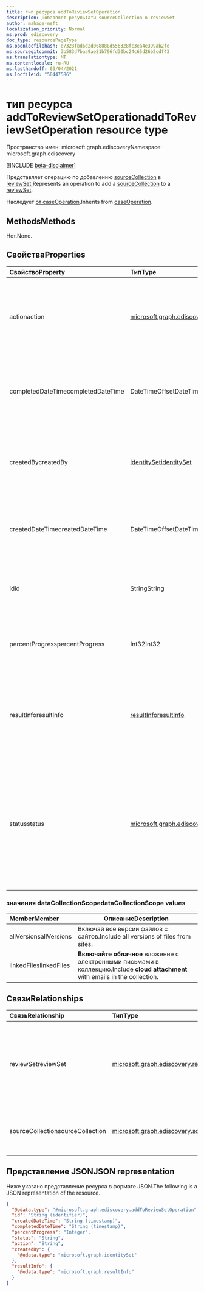 ```yaml
---
title: тип ресурса addToReviewSetOperation
description: Добавляет результаты sourceCollection в reviewSet
author: mahage-msft
localization_priority: Normal
ms.prod: ediscovery
doc_type: resourcePageType
ms.openlocfilehash: d7323fbd6d2d068888d556328fc3ea4e399ab2fe
ms.sourcegitcommit: 3b583d7baa9ae81b796fd30bc24c65d26b2cdf43
ms.translationtype: MT
ms.contentlocale: ru-RU
ms.lasthandoff: 03/04/2021
ms.locfileid: "50447586"
---
```

# <a name="addtoreviewsetoperation-resource-type"></a><span data-ttu-id="3d653-103">тип ресурса addToReviewSetOperation</span><span class="sxs-lookup"><span data-stu-id="3d653-103">addToReviewSetOperation resource type</span></span>

<span data-ttu-id="3d653-104">Пространство имен: microsoft.graph.ediscovery</span><span class="sxs-lookup"><span data-stu-id="3d653-104">Namespace: microsoft.graph.ediscovery</span></span>

[!INCLUDE [beta-disclaimer](../../includes/beta-disclaimer.md)]

<span data-ttu-id="3d653-105">Представляет операцию по добавлению [sourceCollection](../resources/ediscovery-sourcecollection.md) в [reviewSet.](../resources/ediscovery-reviewset.md)</span><span class="sxs-lookup"><span data-stu-id="3d653-105">Represents an operation to add a [sourceCollection](../resources/ediscovery-sourcecollection.md) to a [reviewSet](../resources/ediscovery-reviewset.md).</span></span>

<span data-ttu-id="3d653-106">Наследует [от caseOperation](../resources/ediscovery-caseoperation.md).</span><span class="sxs-lookup"><span data-stu-id="3d653-106">Inherits from [caseOperation](../resources/ediscovery-caseoperation.md).</span></span>

## <a name="methods"></a><span data-ttu-id="3d653-107">Methods</span><span class="sxs-lookup"><span data-stu-id="3d653-107">Methods</span></span>

<span data-ttu-id="3d653-108">Нет.</span><span class="sxs-lookup"><span data-stu-id="3d653-108">None.</span></span>

## <a name="properties"></a><span data-ttu-id="3d653-109">Свойства</span><span class="sxs-lookup"><span data-stu-id="3d653-109">Properties</span></span>

|<span data-ttu-id="3d653-110">Свойство</span><span class="sxs-lookup"><span data-stu-id="3d653-110">Property</span></span>|<span data-ttu-id="3d653-111">Тип</span><span class="sxs-lookup"><span data-stu-id="3d653-111">Type</span></span>|<span data-ttu-id="3d653-112">Описание</span><span class="sxs-lookup"><span data-stu-id="3d653-112">Description</span></span>|
|:---|:---|:---|
|<span data-ttu-id="3d653-113">action</span><span class="sxs-lookup"><span data-stu-id="3d653-113">action</span></span>|[<span data-ttu-id="3d653-114">microsoft.graph.ediscovery.caseAction</span><span class="sxs-lookup"><span data-stu-id="3d653-114">microsoft.graph.ediscovery.caseAction</span></span>](../resources/ediscovery-caseoperation.md#caseaction-values)| <span data-ttu-id="3d653-115">Действие случая для этой сущности всегда будет `addToReviewSet` .</span><span class="sxs-lookup"><span data-stu-id="3d653-115">The case action for this entity will always be `addToReviewSet`.</span></span> <span data-ttu-id="3d653-116">Только для чтения.</span><span class="sxs-lookup"><span data-stu-id="3d653-116">Read-only.</span></span> <span data-ttu-id="3d653-117">Наследуется [от caseOperation](../resources/ediscovery-caseoperation.md).</span><span class="sxs-lookup"><span data-stu-id="3d653-117">Inherited from [caseOperation](../resources/ediscovery-caseoperation.md).</span></span>|
|<span data-ttu-id="3d653-118">completedDateTime</span><span class="sxs-lookup"><span data-stu-id="3d653-118">completedDateTime</span></span>|<span data-ttu-id="3d653-119">DateTimeOffset</span><span class="sxs-lookup"><span data-stu-id="3d653-119">DateTimeOffset</span></span>|<span data-ttu-id="3d653-120">Дата и время завершения операции.</span><span class="sxs-lookup"><span data-stu-id="3d653-120">The date and time the operation was completed.</span></span> <span data-ttu-id="3d653-121">Только для чтения.</span><span class="sxs-lookup"><span data-stu-id="3d653-121">Read-only.</span></span> <span data-ttu-id="3d653-122">Унаследованный от [caseOperation](../resources/ediscovery-caseoperation.md)</span><span class="sxs-lookup"><span data-stu-id="3d653-122">Inherited from [caseOperation](../resources/ediscovery-caseoperation.md)</span></span>|
|<span data-ttu-id="3d653-123">createdBy</span><span class="sxs-lookup"><span data-stu-id="3d653-123">createdBy</span></span>|[<span data-ttu-id="3d653-124">identitySet</span><span class="sxs-lookup"><span data-stu-id="3d653-124">identitySet</span></span>](../resources/identityset.md)|<span data-ttu-id="3d653-125">Пользователь, создавший операцию.</span><span class="sxs-lookup"><span data-stu-id="3d653-125">The user who created the operation.</span></span> <span data-ttu-id="3d653-126">Только для чтения.</span><span class="sxs-lookup"><span data-stu-id="3d653-126">Read-only.</span></span> <span data-ttu-id="3d653-127">Унаследованный от [caseOperation](../resources/ediscovery-caseoperation.md)</span><span class="sxs-lookup"><span data-stu-id="3d653-127">Inherited from [caseOperation](../resources/ediscovery-caseoperation.md)</span></span>|
|<span data-ttu-id="3d653-128">createdDateTime</span><span class="sxs-lookup"><span data-stu-id="3d653-128">createdDateTime</span></span>|<span data-ttu-id="3d653-129">DateTimeOffset</span><span class="sxs-lookup"><span data-stu-id="3d653-129">DateTimeOffset</span></span>|<span data-ttu-id="3d653-130">Дата и время начала операции.</span><span class="sxs-lookup"><span data-stu-id="3d653-130">The date and time the operation was started.</span></span> <span data-ttu-id="3d653-131">Только для чтения.</span><span class="sxs-lookup"><span data-stu-id="3d653-131">Read-only.</span></span> <span data-ttu-id="3d653-132">Унаследованный от [caseOperation](../resources/ediscovery-caseoperation.md)</span><span class="sxs-lookup"><span data-stu-id="3d653-132">Inherited from [caseOperation](../resources/ediscovery-caseoperation.md)</span></span>|
|<span data-ttu-id="3d653-133">id</span><span class="sxs-lookup"><span data-stu-id="3d653-133">id</span></span>|<span data-ttu-id="3d653-134">String</span><span class="sxs-lookup"><span data-stu-id="3d653-134">String</span></span>| <span data-ttu-id="3d653-135">ID для операции.</span><span class="sxs-lookup"><span data-stu-id="3d653-135">The ID for the operation.</span></span> <span data-ttu-id="3d653-136">Только для чтения.</span><span class="sxs-lookup"><span data-stu-id="3d653-136">Read-only.</span></span> <span data-ttu-id="3d653-137">Наследуется [от caseOperation](../resources/ediscovery-caseoperation.md).</span><span class="sxs-lookup"><span data-stu-id="3d653-137">Inherited from [caseOperation](../resources/ediscovery-caseoperation.md).</span></span>|
|<span data-ttu-id="3d653-138">percentProgress</span><span class="sxs-lookup"><span data-stu-id="3d653-138">percentProgress</span></span>|<span data-ttu-id="3d653-139">Int32</span><span class="sxs-lookup"><span data-stu-id="3d653-139">Int32</span></span>|<span data-ttu-id="3d653-140">Ход операции.</span><span class="sxs-lookup"><span data-stu-id="3d653-140">The progress of the operation.</span></span> <span data-ttu-id="3d653-141">Только для чтения.</span><span class="sxs-lookup"><span data-stu-id="3d653-141">Read-only.</span></span> <span data-ttu-id="3d653-142">Наследуется [от caseOperation](../resources/ediscovery-caseoperation.md).</span><span class="sxs-lookup"><span data-stu-id="3d653-142">Inherited from [caseOperation](../resources/ediscovery-caseoperation.md).</span></span>|
|<span data-ttu-id="3d653-143">resultInfo</span><span class="sxs-lookup"><span data-stu-id="3d653-143">resultInfo</span></span>|[<span data-ttu-id="3d653-144">resultInfo</span><span class="sxs-lookup"><span data-stu-id="3d653-144">resultInfo</span></span>](../resources/resultinfo.md)|<span data-ttu-id="3d653-145">Содержит сведения о результатах, характерных для успешного и неудачного сбоя.</span><span class="sxs-lookup"><span data-stu-id="3d653-145">Contains success and failure-specific result information.</span></span> <span data-ttu-id="3d653-146">Наследуется [от caseOperation](../resources/ediscovery-caseoperation.md).</span><span class="sxs-lookup"><span data-stu-id="3d653-146">Inherited from [caseOperation](../resources/ediscovery-caseoperation.md).</span></span>|
|<span data-ttu-id="3d653-147">status</span><span class="sxs-lookup"><span data-stu-id="3d653-147">status</span></span>|[<span data-ttu-id="3d653-148">microsoft.graph.ediscovery.caseOperationStatus</span><span class="sxs-lookup"><span data-stu-id="3d653-148">microsoft.graph.ediscovery.caseOperationStatus</span></span>](../resources/ediscovery-caseoperation.md#caseoperationstatus-values)|<span data-ttu-id="3d653-149">Состояние операции дела.</span><span class="sxs-lookup"><span data-stu-id="3d653-149">The status of the case operation.</span></span> <span data-ttu-id="3d653-150">Наследуется [от caseOperation](../resources/ediscovery-caseoperation.md).</span><span class="sxs-lookup"><span data-stu-id="3d653-150">Inherited from [caseOperation](../resources/ediscovery-caseoperation.md).</span></span> <span data-ttu-id="3d653-151">Возможные значения: `notStarted`, `submissionFailed`, `running`, `succeeded`, `partiallySucceeded`, `failed`.</span><span class="sxs-lookup"><span data-stu-id="3d653-151">Possible values are: `notStarted`, `submissionFailed`, `running`, `succeeded`, `partiallySucceeded`, `failed`.</span></span>|

### <a name="datacollectionscope-values"></a><span data-ttu-id="3d653-152">значения dataCollectionScope</span><span class="sxs-lookup"><span data-stu-id="3d653-152">dataCollectionScope values</span></span>

|<span data-ttu-id="3d653-153">Member</span><span class="sxs-lookup"><span data-stu-id="3d653-153">Member</span></span>|<span data-ttu-id="3d653-154">Описание</span><span class="sxs-lookup"><span data-stu-id="3d653-154">Description</span></span>|
|:----|-----------|
|<span data-ttu-id="3d653-155">allVersions</span><span class="sxs-lookup"><span data-stu-id="3d653-155">allVersions</span></span>|<span data-ttu-id="3d653-156">Включай все версии файлов с сайтов.</span><span class="sxs-lookup"><span data-stu-id="3d653-156">Include all versions of files from sites.</span></span>|
|<span data-ttu-id="3d653-157">linkedFiles</span><span class="sxs-lookup"><span data-stu-id="3d653-157">linkedFiles</span></span>|<span data-ttu-id="3d653-158">**Включайте облачное** вложение с электронными письмами в коллекцию.</span><span class="sxs-lookup"><span data-stu-id="3d653-158">Include **cloud attachment** with emails in the collection.</span></span>|

## <a name="relationships"></a><span data-ttu-id="3d653-159">Связи</span><span class="sxs-lookup"><span data-stu-id="3d653-159">Relationships</span></span>

|<span data-ttu-id="3d653-160">Связь</span><span class="sxs-lookup"><span data-stu-id="3d653-160">Relationship</span></span>|<span data-ttu-id="3d653-161">Тип</span><span class="sxs-lookup"><span data-stu-id="3d653-161">Type</span></span>|<span data-ttu-id="3d653-162">Описание</span><span class="sxs-lookup"><span data-stu-id="3d653-162">Description</span></span>|
|:---|:---|:---|
|<span data-ttu-id="3d653-163">reviewSet</span><span class="sxs-lookup"><span data-stu-id="3d653-163">reviewSet</span></span>|[<span data-ttu-id="3d653-164">microsoft.graph.ediscovery.reviewSet</span><span class="sxs-lookup"><span data-stu-id="3d653-164">microsoft.graph.ediscovery.reviewSet</span></span>](../resources/ediscovery-reviewset.md)| <span data-ttu-id="3d653-165">Набор отзывов, к которым добавляются элементы, совпадающие с запросом коллекции источника.</span><span class="sxs-lookup"><span data-stu-id="3d653-165">The review set to which items matching the source collection query are added to.</span></span> |
|<span data-ttu-id="3d653-166">sourceCollection</span><span class="sxs-lookup"><span data-stu-id="3d653-166">sourceCollection</span></span>|[<span data-ttu-id="3d653-167">microsoft.graph.ediscovery.sourceCollection</span><span class="sxs-lookup"><span data-stu-id="3d653-167">microsoft.graph.ediscovery.sourceCollection</span></span>](../resources/ediscovery-sourceCollection.md)| <span data-ttu-id="3d653-168">SourceCollection, из него добавляются элементы.</span><span class="sxs-lookup"><span data-stu-id="3d653-168">The sourceCollection that items are being added from.</span></span> |

## <a name="json-representation"></a><span data-ttu-id="3d653-169">Представление JSON</span><span class="sxs-lookup"><span data-stu-id="3d653-169">JSON representation</span></span>

<span data-ttu-id="3d653-170">Ниже указано представление ресурса в формате JSON.</span><span class="sxs-lookup"><span data-stu-id="3d653-170">The following is a JSON representation of the resource.</span></span>
<!-- {
  "blockType": "resource",
  "keyProperty": "id",
  "@odata.type": "microsoft.graph.ediscovery.addToReviewSetOperation",
  "baseType": "microsoft.graph.ediscovery.caseOperation",
  "openType": false
}
-->

``` json
{
  "@odata.type": "#microsoft.graph.ediscovery.addToReviewSetOperation",
  "id": "String (identifier)",
  "createdDateTime": "String (timestamp)",
  "completedDateTime": "String (timestamp)",
  "percentProgress": "Integer",
  "status": "String",
  "action": "String",
  "createdBy": {
    "@odata.type": "microsoft.graph.identitySet"
  },
  "resultInfo": {
    "@odata.type": "microsoft.graph.resultInfo"
  }
}
```

